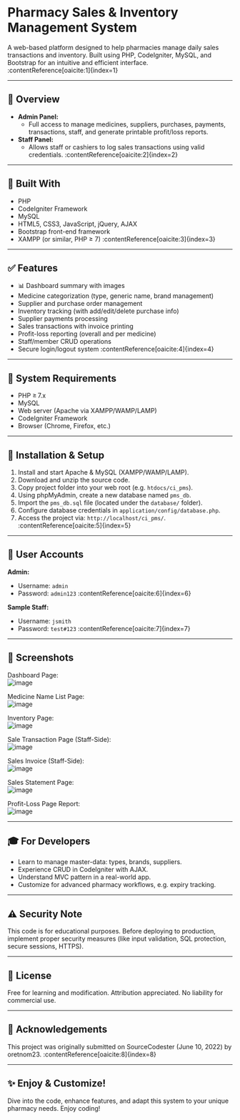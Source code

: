 # Pharmacy Sales & Inventory Management System

A web-based platform designed to help pharmacies manage daily sales transactions and inventory. Built using PHP, CodeIgniter, MySQL, and Bootstrap for an intuitive and efficient interface. :contentReference[oaicite:1]{index=1}

---

## 🔹 Overview

- **Admin Panel:**  
  - Full access to manage medicines, suppliers, purchases, payments, transactions, staff, and generate printable profit/loss reports.
- **Staff Panel:**  
  - Allows staff or cashiers to log sales transactions using valid credentials. :contentReference[oaicite:2]{index=2}

---

## 🧰 Built With

- PHP  
- CodeIgniter Framework  
- MySQL  
- HTML5, CSS3, JavaScript, jQuery, AJAX  
- Bootstrap front-end framework  
- XAMPP (or similar, PHP ≥ 7) :contentReference[oaicite:3]{index=3}

---

## ✅ Features

- 📊 Dashboard summary with images  
- Medicine categorization (type, generic name, brand management)  
- Supplier and purchase order management  
- Inventory tracking (with add/edit/delete purchase info)  
- Supplier payments processing  
- Sales transactions with invoice printing  
- Profit-loss reporting (overall and per medicine)  
- Staff/member CRUD operations  
- Secure login/logout system :contentReference[oaicite:4]{index=4}

---

## 🎯 System Requirements

- PHP ≥ 7.x  
- MySQL  
- Web server (Apache via XAMPP/WAMP/LAMP)  
- CodeIgniter Framework  
- Browser (Chrome, Firefox, etc.)

---

## 🚀 Installation & Setup

1. Install and start Apache & MySQL (XAMPP/WAMP/LAMP).  
2. Download and unzip the source code.  
3. Copy project folder into your web root (e.g. `htdocs/ci_pms`).  
4. Using phpMyAdmin, create a new database named `pms_db`.  
5. Import the `pms_db.sql` file (located under the `database/` folder).  
6. Configure database credentials in `application/config/database.php`.  
7. Access the project via: `http://localhost/ci_pms/`. :contentReference[oaicite:5]{index=5}

---

## 👤 User Accounts

**Admin:**  
- Username: `admin`  
- Password: `admin123` :contentReference[oaicite:6]{index=6}

**Sample Staff:**  
- Username: `jsmith`  
- Password: `test#123` :contentReference[oaicite:7]{index=7}

---

## 📸 Screenshots

Dashboard Page: <br>
![image](./assets/images/php-ci-pms-dashboard.png) 

Medicine Name List Page: <br>
![image](./assets/images/php-ci-pms-medicine-list.png) 

Inventory Page: <br>
![image](./assets/images/php-ci-pms-inventory.png) 

Sale Transaction Page (Staff-Side): <br>
![image](./assets/images/php-ci-pms-staff-sales.png) 

Sales Invoice (Staff-Side): <br>
![image](./assets/images/php-ci-pms-staff-invoice.png) 

Sales Statement Page: <br>
![image](./assets/images/php-ci-pms-sales-statement.png) 

Profit-Loss Page Report: <br>
![image](./assets/images/php-ci-pms-profit-loss.png) 

---

## 🎓 For Developers

- Learn to manage master-data: types, brands, suppliers.  
- Experience CRUD in CodeIgniter with AJAX.  
- Understand MVC pattern in a real-world app.  
- Customize for advanced pharmacy workflows, e.g. expiry tracking.

---

## ⚠️ Security Note

This code is for educational purposes. Before deploying to production, implement proper security measures (like input validation, SQL protection, secure sessions, HTTPS).

---

## 📄 License

Free for learning and modification. Attribution appreciated. No liability for commercial use.

---

## 🙏 Acknowledgements

This project was originally submitted on SourceCodester (June 10, 2022) by oretnom23. :contentReference[oaicite:8]{index=8}

---

## ✨ Enjoy & Customize!

Dive into the code, enhance features, and adapt this system to your unique pharmacy needs. Enjoy coding!

